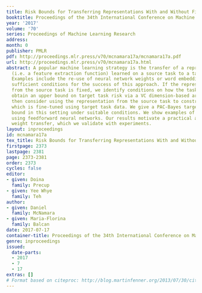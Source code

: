 ```yaml
---
title: Risk Bounds for Transferring Representations With and Without Fine-Tuning
booktitle: Proceedings of the 34th International Conference on Machine Learning
year: '2017'
volume: '70'
series: Proceedings of Machine Learning Research
address: 
month: 0
publisher: PMLR
pdf: http://proceedings.mlr.press/v70/mcnamara17a/mcnamara17a.pdf
url: http://proceedings.mlr.press/v70/mcnamara17a.html
abstract: A popular machine learning strategy is the transfer of a representation
  (i.e. a feature extraction function) learned on a source task to a target task.
  Examples include the re-use of neural network weights or word embeddings. We develop
  sufficient conditions for the success of this approach. If the representation learned
  from the source task is fixed, we identify conditions on how the tasks relate to
  obtain an upper bound on target task risk via a VC dimension-based argument. We
  then consider using the representation from the source task to construct a prior,
  which is fine-tuned using target task data. We give a PAC-Bayes target task risk
  bound in this setting under suitable conditions. We show examples of our bounds
  using feedforward neural networks. Our results motivate a practical approach to
  weight transfer, which we validate with experiments.
layout: inproceedings
id: mcnamara17a
tex_title: Risk Bounds for Transferring Representations With and Without Fine-Tuning
firstpage: 2373
lastpage: 2381
page: 2373-2381
order: 2373
cycles: false
editor:
- given: Doina
  family: Precup
- given: Yee Whye
  family: Teh
author:
- given: Daniel
  family: McNamara
- given: Maria-Florina
  family: Balcan
date: 2017-07-17
container-title: Proceedings of the 34th International Conference on Machine Learning
genre: inproceedings
issued:
  date-parts:
  - 2017
  - 7
  - 17
extras: []
# Format based on citeproc: http://blog.martinfenner.org/2013/07/30/citeproc-yaml-for-bibliographies/
---
```

